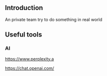## Introduction

An private team try to do something in real world

## Useful tools

### AI

<https://www.perplexity.a>

<https://chat.openai.com/>
